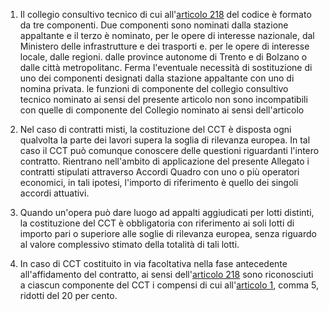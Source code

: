 1. Il collegio consultivo tecnico di cui all'[articolo 218](/index.html?article=articolo-218&version=1) del codice è formato da tre componenti. Due componenti sono nominati dalla stazione appaltante e il terzo è nominato, per le opere di interesse nazionale, dal Ministero delle infrastrutture e dei trasporti e. per le opere di interesse locale, dalle regioni. dalle province autonome di Trento e di Bolzano o dalle città metropolitanc. Ferma l'eventuale necessità di sostituzione di uno dei componenti designati dalla stazione appaltante con uno di nomina privata. le funzioni di componente del collegio consultivo tecnico nominato ai sensi del presente articolo non sono incompatibili con quelle di componente del Collegio nominato ai sensi dell'articolo

2. Nel caso di contratti misti, la costituzione del CCT è disposta ogni qualvolta la parte dei lavori supera la soglia di rilevanza europea. In tal caso il CCT può comunque conoscere delle questioni riguardanti l'intero contratto. Rientrano nell'ambito di applicazione del presente Allegato i contratti stipulati attraverso Accordi Quadro con uno o più operatori economici, in tali ipotesi, l'importo di riferimento è quello dei singoli accordi attuativi.

3. Quando un'opera può dare luogo ad appalti aggiudicati per lotti distinti, la costituzione del CCT è obbligatoria con riferimento ai soli Iotti di importo pari o superiore alle soglie di rilevanza europea, senza riguardo al valore complessivo stimato della totalità di tali lotti.

4. In caso di CCT costituito in via facoltativa nella fase antecedente all'affidamento del contratto, ai sensi dell'[articolo 218](/index.html?article=articolo-218&version=1) sono riconosciuti a ciascun componente del CCT i compensi di cui all'[articolo 1](/index.html?article=allegato-5.2-articolo-1&version=2), comma 5, ridotti del 20 per cento.